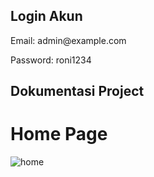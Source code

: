 ## Login Akun
<p>Email: admin@example.com</p>
<p>Password: roni1234</p>

## Dokumentasi Project
# Home Page
![home](https://drive.google.com/file/d/1b1PLKwAVgnM5G45hIFicMPi9wAe_64lE/view?usp=sharing)

